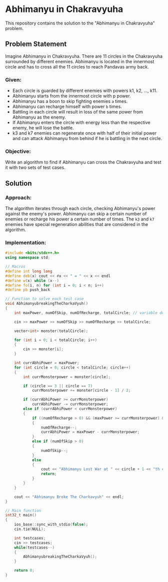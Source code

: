 # Abhimanyu in Chakravyuha

This repository contains the solution to the "Abhimanyu in Chakravyuha" problem.

## Problem Statement

Imagine Abhimanyu in Chakravyuha. There are 11 circles in the Chakravyuha surrounded by different enemies. Abhimanyu is located in the innermost circle and has to cross all the 11 circles to reach Pandavas army back.

### Given:
- Each circle is guarded by different enemies with powers k1, k2, ..., k11.
- Abhimanyu starts from the innermost circle with p power.
- Abhimanyu has a boon to skip fighting enemies `a` times.
- Abhimanyu can recharge himself with power `b` times.
- Battling in each circle will result in loss of the same power from Abhimanyu as the enemy.
- If Abhimanyu enters the circle with energy less than the respective enemy, he will lose the battle.
- k3 and k7 enemies can regenerate once with half of their initial power and can attack Abhimanyu from behind if he is battling in the next circle.

### Objective:
Write an algorithm to find if Abhimanyu can cross the Chakravyuha and test it with two sets of test cases.

## Solution

### Approach:
The algorithm iterates through each circle, checking Abhimanyu's power against the enemy's power. Abhimanyu can skip a certain number of enemies or recharge his power a certain number of times. The `k3` and `k7` enemies have special regeneration abilities that are considered in the algorithm.

### Implementation:

```cpp
#include <bits/stdc++.h>
using namespace std;

// Macros
#define int long long
#define deb(x) cout << #x << " = " << x << endl
#define w(x) while (x--)
#define fo(i, n) for (int i = 0; i < n; i++)
#define pb push_back

// Function to solve each test case
void AbhimanyubreakingTheCharkaVyuh()
{
    int maxPower, numOfSkip, numOfRecharge, totalCircle; // variable declaration

    cin >> maxPower >> numOfSkip >> numOfRecharge >> totalCircle;

    vector<int> monster(totalCircle);

    for (int i = 0; i < totalCircle; i++)
    {
        cin >> monster[i];
    }

    int currAbhiPower = maxPower;
    for (int circle = 0; circle < totalCircle; circle++)
    {
        int currMonsterpower = monster[circle];

        if (circle == 3 || circle == 7)
            currMonsterpower += monster[circle - 1] / 2;

        if (currAbhiPower >= currMonsterpower)
            currAbhiPower -= currMonsterpower;
        else if (currAbhiPower < currMonsterpower)
        {
            if ((numOfRecharge > 0) && (maxPower >= currMonsterpower) && (currAbhiPower != maxPower))
            {
                numOfRecharge--;
                currAbhiPower = maxPower - currMonsterpower;
            }
            else if (numOfSkip > 0)
            {
                numOfSkip--;
            }
            else
            {
                cout << "Abhimanyu Lost War at " << circle + 1 << "th circle" << endl;
                return;
            }
        }
    }

    cout << "Abhimanyu Broke The Charkavyuh" << endl;
}

// Main function
int32_t main()
{
    ios_base::sync_with_stdio(false);
    cin.tie(NULL);

    int testcases;
    cin >> testcases;
    while(testcases--)
    {
        AbhimanyubreakingTheCharkaVyuh();
    }

    return 0;
}
